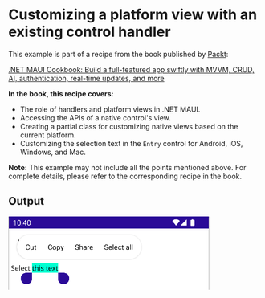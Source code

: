 # Customizing a platform view with an existing control handler
This example is part of a recipe from the book published by [Packt](https://www.packtpub.com/en-us?utm_source=github):

[.NET MAUI Cookbook: Build a full-featured app swiftly with MVVM, CRUD, AI, authentication, real-time updates, and more](https://www.amazon.com/NET-MAUI-Cookbook-full-featured-authentication-ebook/dp/B0DHV34WQ5)

**In the book, this recipe covers:**
- The role of handlers and platform views in .NET MAUI.
- Accessing the APIs of a native control's view.
- Creating a partial class for customizing native views based on the current platform.
- Customizing the selection text in the `Entry` control for Android, iOS, Windows, and Mac.

**Note:** This example may not include all the points mentioned above. For complete details, please refer to the corresponding recipe in the book.

## Output
![Custom Selection Color](/Images/Custom%20Selection%20Color.png)